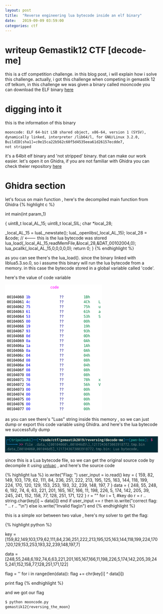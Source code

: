 ```yaml
---
layout: post
title:  "Reverse engineering lua bytecode inside an elf binary"
date:   2019-09-09 03:59:00
categories: ctf
---
```


# writeup Gemastik12 CTF [decode-me]

this is a ctf competition challenge. in this blog post, i will explain how i solve this challenge. actually, i got this challenge when competing in gemastik 12 ctf telkom, in this challenge we was given a binary called mooncode you can download the ELF binary [here](https://google.com)

# digging into it

this is the information of this binary

```
mooncode: ELF 64-bit LSB shared object, x86-64, version 1 (SYSV), 
dynamically linked, interpreter /lib64/l, for GNU/Linux 3.2.0, 
BuildID[sha1]=c0e15ca22b562c60f5d4535eea61d26157ecdde7, 
not stripped
```

it's a 64bit elf binary and 'not stripped' binary. that can make our work easier.
let's open it on Ghidra, if you are not familiar with Ghidra you can check theier repository [here](https://github.com/NationalSecurityAgency/ghidra)

# Ghidra section

let's focus on main function , here's the decompiled main function from Ghidra
{% highlight c %}


int main(int param_1)

{
  uint8_t local_AL_15;
  uint8_t local_SIL;
  char *local_28;

  _local_AL_15 = luaL_newstate();
  luaL_openlibs(_local_AL_15);
  local_28 = &code; // <--- this is the lua bytecode was stored 
  lua_load(_local_AL_15,readMemFile,&local_28,&DAT_00102004,0);
  lua_pcallk(_local_AL_15,0,0,0,0,0);
  return 0;
}
{% endhighlight %}

as you can see there's the lua_load(). since the binary linked with liblua5.3.so.0, so i assume this binary will run the lua bytecode from a memory. in this case the bytecode stored in a global variable called 'code'.

here's the value of code variable

<img src="/images/2019-10-03-170254_320x418_scrot.png" class="center" />

as you can see there's "Luas" string inside this memory , so we can just dump or export this code variable using Ghidra. and here's the lua bytecode we successfully dump 

<img src="/images/2019-10-03-171529_545x57_scrot.png" class='center'>

since this is a Lua bytecode file, so we can get the original source code by decompile it using [unluac](https://sourceforge.net/projects/unluac/) , and here's the source code 

{% highlight lua %}
io.write("Flag: ")
user_input = io.read()
key = {
  159,
  82,
  149,
  103,
  179,
  62,
  111,
  84,
  236,
  251,
  222,
  213,
  195,
  125,
  163,
  144,
  118,
  199,
  224,
  170,
  120,
  129,
  153,
  253,
  193,
  32,
  239,
  148,
  197,
  7
}
data = {
  248,
  55,
  248,
  6,
  192,
  74,
  6,
  63,
  221,
  201,
  165,
  167,
  166,
  11,
  198,
  226,
  5,
  174,
  142,
  205,
  39,
  245,
  241,
  152,
  158,
  77,
  128,
  251,
  171,
  122
}
r = ""
for i = 1, #key do
  r = r .. string.char(key[i] ~ data[i])
end
if user_input == r then
  io.write("correct flag: " .. r .. "\n")
else
  io.write("Invalid flag\n")
end
{% endhighlight %}

this is a simple xor between two value , here's my solver to get the flag:

{% highlight python %}

key = [159,82,149,103,179,62,111,84,236,251,222,213,195,125,163,144,118,199,224,170,120,129,153,253,193,32,239,148,197,7]

data = [248,55,248,6,192,74,6,63,221,201,165,167,166,11,198,226,5,174,142,205,39,245,241,152,158,77,128,251,171,122]

flag = ''
for i in range(len(data)):
  flag += chr(key[i] ^ data[i])

print flag
{% endhighlight %}


and we got our flag 

```
$ python mooncode.py
gemastik12{reversing_the_moon}
```